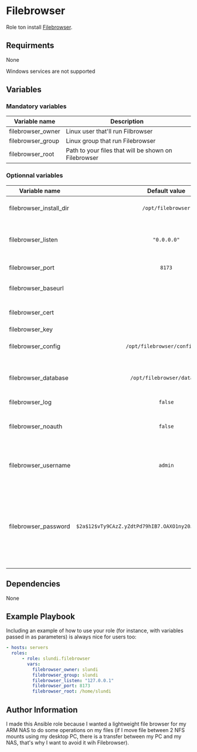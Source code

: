 # Filebrowser

Role ton install [Filebrowser](https://github.com/filebrowser/filebrowser).

## Requirments

None

Windows services are not supported

## Variables

### Mandatory variables

| Variable name | Description |
|---------------|-------------|
| filebrowser_owner | Linux user that'll run Filbrowser |
| filebrowser_group | Linux group that run Filebrowser |
| filebrowser_root | Path to your files that will be shown on Filebrowser |

### Optionnal variables

| Variable name | Default value | Description |
|---------------|:-------------:|-------------|
| filebrowser_install_dir | `/opt/filebrowser` | Where Filebrowser is installed |
| filebrowser_listen | `"0.0.0.0"` | Host address to listen, `0.0.0.0` for all adresses |
| filebrowser_port | `8173` | Filebrowser host port |
| filebrowser_baseurl | | Base URL to access Filebrowser |
| filebrowser_cert | | TLS certificate path |
| filebrowser_key | | TLS key |
| filebrowser_config | `/opt/filebrowser/config.yml` | path to JSON or YAML file |
| filebrowser_database | `/opt/filebrowser/data.db` | Bolt DB database path (will create subfolders) |
| filebrowser_log | `false` | Log output |
| filebrowser_noauth | `false` | Use the noauth auther when using quick setup |
| filebrowser_username | `admin` | Username for the first user when using quick config |
| filebrowser_password | `$2a$12$vTy9CAzZ.yZdtPd79hIB7.OAXO1ny20J9lVZN2dQx3B4WeHX8ta3u` | BCrypt hashed password for the first user when using quick config (default is "admin" so change the password) |

## Dependencies

None

## Example Playbook

Including an example of how to use your role (for instance, with variables passed in as parameters) is always nice for users too:

```yaml
- hosts: servers
  roles:
      - role: slundi.filebrowser
        vars:
          filebrowser_owner: slundi
          filebrowser_group: slundi
          filebrowser_listen: "127.0.0.1"
          filebrowser_port: 8173
          filebrowser_root: /home/slundi
```

## Author Information

I made this Ansible role because I wanted a lightweight file browser for my ARM NAS to do some operations on my files (if I move file between 2 NFS mounts using my desktop PC, there is a transfer between my PC and my NAS, that's why I want to avoid it wih Filebrowser).
